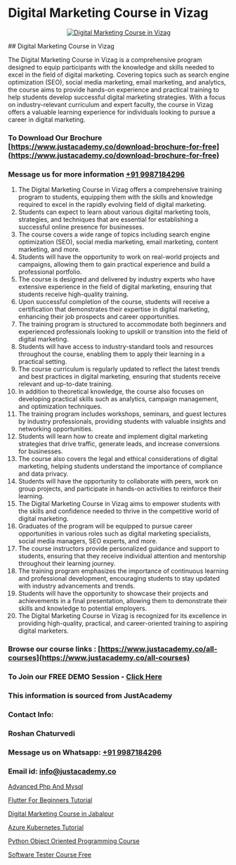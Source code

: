 # Digital Marketing Course in Vizag

<p align="center">
  <a href="https://justacademy.co/course-detail/digital-marketing">
    <img src="https://justacademy.co/storage2/course_image/1676636720_course_image.webp" alt="Digital Marketing Course in Vizag">
  </a>
</p>
## Digital Marketing Course in Vizag

The Digital Marketing Course in Vizag is a comprehensive program designed to equip participants with the knowledge and skills needed to excel in the field of digital marketing. Covering topics such as search engine optimization (SEO), social media marketing, email marketing, and analytics, the course aims to provide hands-on experience and practical training to help students develop successful digital marketing strategies. With a focus on industry-relevant curriculum and expert faculty, the course in Vizag offers a valuable learning experience for individuals looking to pursue a career in digital marketing.
### To Download Our Brochure [https://www.justacademy.co/download-brochure-for-free](https://www.justacademy.co/download-brochure-for-free)
### Message us for more information [+91 9987184296](https://api.whatsapp.com/send?phone=919987184296)
1) The Digital Marketing Course in Vizag offers a comprehensive training program to students, equipping them with the skills and knowledge required to excel in the rapidly evolving field of digital marketing.
2) Students can expect to learn about various digital marketing tools, strategies, and techniques that are essential for establishing a successful online presence for businesses.
3) The course covers a wide range of topics including search engine optimization (SEO), social media marketing, email marketing, content marketing, and more.
4) Students will have the opportunity to work on real-world projects and campaigns, allowing them to gain practical experience and build a professional portfolio.
5) The course is designed and delivered by industry experts who have extensive experience in the field of digital marketing, ensuring that students receive high-quality training.
6) Upon successful completion of the course, students will receive a certification that demonstrates their expertise in digital marketing, enhancing their job prospects and career opportunities.
7) The training program is structured to accommodate both beginners and experienced professionals looking to upskill or transition into the field of digital marketing.
8) Students will have access to industry-standard tools and resources throughout the course, enabling them to apply their learning in a practical setting.
9) The course curriculum is regularly updated to reflect the latest trends and best practices in digital marketing, ensuring that students receive relevant and up-to-date training.
10) In addition to theoretical knowledge, the course also focuses on developing practical skills such as analytics, campaign management, and optimization techniques.
11) The training program includes workshops, seminars, and guest lectures by industry professionals, providing students with valuable insights and networking opportunities.
12) Students will learn how to create and implement digital marketing strategies that drive traffic, generate leads, and increase conversions for businesses.
13) The course also covers the legal and ethical considerations of digital marketing, helping students understand the importance of compliance and data privacy.
14) Students will have the opportunity to collaborate with peers, work on group projects, and participate in hands-on activities to reinforce their learning.
15) The Digital Marketing Course in Vizag aims to empower students with the skills and confidence needed to thrive in the competitive world of digital marketing.
16) Graduates of the program will be equipped to pursue career opportunities in various roles such as digital marketing specialists, social media managers, SEO experts, and more.
17) The course instructors provide personalized guidance and support to students, ensuring that they receive individual attention and mentorship throughout their learning journey.
18) The training program emphasizes the importance of continuous learning and professional development, encouraging students to stay updated with industry advancements and trends.
19) Students will have the opportunity to showcase their projects and achievements in a final presentation, allowing them to demonstrate their skills and knowledge to potential employers.
20) The Digital Marketing Course in Vizag is recognized for its excellence in providing high-quality, practical, and career-oriented training to aspiring digital marketers.

### Browse our course links : [https://www.justacademy.co/all-courses](https://www.justacademy.co/all-courses) 
### To Join our FREE DEMO Session - [Click Here](https://www.justacademy.co/register-for-course-demo)


### This information is sourced from JustAcademy
### Contact Info:
### Roshan Chaturvedi
### Message us on Whatsapp: [+91 9987184296](https://api.whatsapp.com/send?phone=919987184296)
### Email id: [info@justacademy.co](mailto:info@justacademy.co)
                
[Advanced Php And Mysql](https://www.linkedin.com/pulse/advanced-php-mysql-justacademy-houston-cwehf?trackingId=l6L%2BORkpkQb1MnH7OxnkfQ%3D%3D&lipi=urn%3Ali%3Apage%3Ad_flagship3_company_admin%3BnF3eASk8R%2BOWSu8GAkG%2FXw%3D%3D)

[Flutter For Beginners Tutorial](0)

[Digital Marketing Course in Jabalpur](https://medium.com/@namusn/digital-marketing-course-in-jabalpur-f64f6c0fbf72)

[Azure Kubernetes Tutorial](https://medium.com/@negishivu99/azure-kubernetes-tutorial-75406d2f744c)

[Python Object Oriented Programming Course](https://justacademyin.github.io/justacademy/python-object-oriented-programming-course)

[Software Tester Course Free](https://justacademyin.github.io/justacademy/software-tester-course-free)

